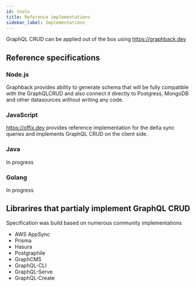 ```yaml
---
id: tools
title: Reference implementations
sidebar_label: Implementations
---
```


GraphQL CRUD can be applied out of the box using https://graphback.dev 

## Reference specifications

### Node.js 

Graphback provides ability to generate schema that will be fully compatible with the 
GraphQLCRUD and also connect it directly to Postgress, MongoDB and other datasources without writing any code.

### JavaScript

https://offix.dev provides reference implementation for the delta sync queries and implements GraphQL CRUD on the client side.

### Java

In progress

### Golang

In progress

## Librarires that partialy implement GraphQL CRUD

Specification was build based on numerous community implementations

- AWS AppSync
- Prisma 
- Hasura 
- Postgraphile
- GraphCMS
- GraphQL-CLI
- GraphQL-Serve
- GraphQL-Create